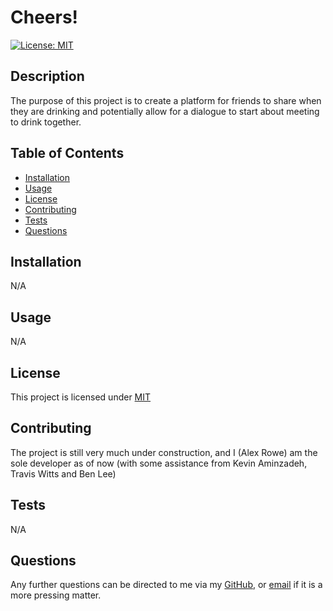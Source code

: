 # Cheers!

[![License: MIT](https://img.shields.io/badge/License-MIT-blue.svg)](https://opensource.org/licenses/MIT)

## Description

The purpose of this project is to create a platform for friends to share when they are drinking and potentially allow for a dialogue to start about meeting to drink together.
  
## Table of Contents
  
- [Installation](#Installation)
- [Usage](#Usage)
- [License](#License)
- [Contributing](#Contributing)
- [Tests](#Tests)
- [Questions](#Questions)
  
## Installation

N/A
  
## Usage

N/A
  
## License
  
This project is licensed under [MIT](https://opensource.org/licenses/MIT)
  
## Contributing

The project is still very much under construction, and I (Alex Rowe) am the sole developer as of now (with some assistance from Kevin Aminzadeh, Travis Witts and Ben Lee)
  
## Tests

N/A
  
## Questions
  
Any further questions can be directed to me via my [GitHub](https://github.com/TopGek99/), or [email](arowe890@gmail.com) if it is a more pressing matter.
